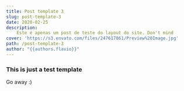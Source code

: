 ```yaml
---
title: Post template 3
slug: post-template-3
date: 2020-02-25
description:
    Este é apenas um post de teste do layout do site. Don't mind
cover: 'https://s3.envato.com/files/247617861/Preview%20Image.jpg'
path: /post-template-3
author: "{{authors.flavio}}"
---
```


### This is just a test template

Go away :)